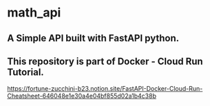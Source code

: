 # math_api

## A Simple API built with FastAPI python.


## This repository is part of Docker - Cloud Run Tutorial.

https://fortune-zucchini-b23.notion.site/FastAPI-Docker-Cloud-Run-Cheatsheet-646048e1e30a4e04bf855d02a1b4c38b
